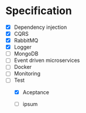 # Specification

- [x] Dependency injection
- [x] CQRS
- [x] RabbitMQ
- [x] Logger
- [ ] MongoDB
- [ ] Event driven microservices
- [ ] Docker
- [ ] Monitoring
- [ ] Test
  - [x] Aceptance
  - [ ] ipsum

